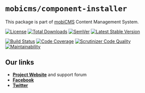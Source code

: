 # `mobicms/component-installer`

This package is part of [mobiCMS](https://github.com/mobicms/mobicms) Content Management System.

[![License](https://poser.pugx.org/mobicms/component-installer/license)](https://packagist.org/packages/mobicms/component-installer)
[![Total Downloads](https://poser.pugx.org/mobicms/component-installer/downloads)](https://packagist.org/packages/mobicms/component-installer)
[![SemVer](http://img.shields.io/:semver-2.0.0-informational.svg?style=flat-square)](http://semver.org)
[![Latest Stable Version](https://poser.pugx.org/mobicms/component-installer/v/stable)](https://packagist.org/packages/mobicms/component-installer)

[![Build Status](https://scrutinizer-ci.com/g/mobicms/component-installer/badges/build.png?b=develop)](https://scrutinizer-ci.com/g/mobicms/component-installer/build-status/develop)
[![Code Coverage](https://scrutinizer-ci.com/g/mobicms/component-installer/badges/coverage.png?b=develop)](https://scrutinizer-ci.com/g/mobicms/component-installer/?branch=develop)
[![Scrutinizer Code Quality](https://scrutinizer-ci.com/g/mobicms/component-installer/badges/quality-score.png?b=develop)](https://scrutinizer-ci.com/g/mobicms/component-installer/?branch=develop)
[![Maintainability](https://api.codeclimate.com/v1/badges/29ac5ddb49fcb1dd4978/maintainability)](https://codeclimate.com/github/mobicms/component-installer/maintainability)

## Our links
- [**Project Website**](https://mobicms.org) and support forum
- [**Facebook**](https://www.facebook.com/mobicms)
- [**Twitter**](https://twitter.com/mobicms)
